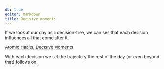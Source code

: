 ```yaml
---
db: true
editor: markdown
title: Decisive moments
---
```


If we look at our day as a decision-tree, we can see that each decision
influences all that come after it.

[Atomic Habits, Decisive
Moments](https://s3.amazonaws.com/jamesclear/Atomic+Habits/Media.pdf#page=15)

With each decision we set the trajectory the rest of the day (or even
beyond that) follows on.
